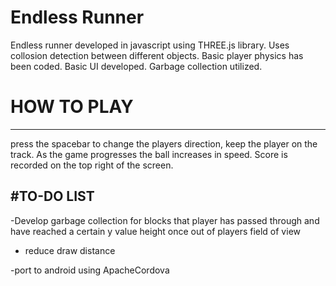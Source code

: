 # Endless Runner
Endless runner developed in javascript using THREE.js library. Uses collosion detection between different objects. Basic player physics has been coded. Basic UI developed. Garbage collection utilized.

# HOW TO PLAY
----------------
press the spacebar to change the players direction, keep the player on the track. As the game progresses the ball increases in speed. Score is recorded on the top right of the screen.

#TO-DO LIST
-------------
-Develop garbage collection for blocks that player has passed through and have reached a certain y value height once out of players field of view

- reduce draw distance

-port to android using ApacheCordova
